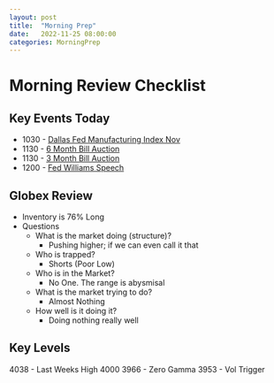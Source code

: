 ```yaml
---
layout: post
title:  "Morning Prep"
date:   2022-11-25 08:00:00
categories: MorningPrep
---
```


# Morning Review Checklist
## Key Events Today
- 1030 - [Dallas Fed Manufacturing Index Nov](https://tradingeconomics.com/united-states/dallas-fed-manufacturing-index)
- 1130 - [6 Month Bill Auction](https://tradingeconomics.com/united-states/6-month-bill-yield)
- 1130 - [3 Month Bill Auction](https://tradingeconomics.com/united-states/3-month-bill-yield)
- 1200 - [Fed Williams Speech](https://tradingeconomics.com/united-states/interest-rate)

## Globex Review
- Inventory is 76% Long
- Questions
    - What is the market doing (structure)?
        - Pushing higher; if we can even call it that
    - Who is trapped?
        - Shorts (Poor Low)
    - Who is in the Market?
        - No One. The range is abysmisal 
    - What is the market trying to do?
        - Almost Nothing
    - How well is it doing it?
        - Doing nothing really well

## Key Levels
4038 - Last Weeks High
4000
3966 - Zero Gamma
3953 - Vol Trigger
​
​
​
